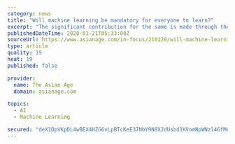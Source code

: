 ```yaml
---
category: news
title: "Will machine learning be mandatory for everyone to learn?"
excerpt: "The significant contribution for the same is made through the 40% ad revenue earned by the website. While machine learning is considered as a mandatory skill in the future, Rishab Bhatt shared his thoughts and said, “If you want to make an app where two people can text, you can do so without machine learning. But if you want the app to ..."
publishedDateTime: 2020-01-21T05:33:00Z
sourceUrl: https://www.asianage.com/in-focus/210120/will-machine-learning-be-mandatory-for-everyone-to-learn.html
type: article
quality: 19
heat: 19
published: false

provider:
  name: The Asian Age
  domain: asianage.com

topics:
  - AI
  - Machine Learning

secured: "deX1DpVKpDL4wBEX4HZG6vLpBTcKeE37NbY9N8XJdUsbd1KVomNpWNzl46fMeYerlhQzmxdQMG4KTbXXf7icjbv6LBVqFNrcq7Dx02Pu7fz7wT7VooiNWekMn7aiEF+bA7fgV0O10p0L1w3ye9oAldH1bOSrtvqTOE1SRgzx47wlbIrKEsDel6SUpqzwbrPJq8Bb+fcd1+4spR1Jl3q1WIQHpaBYHpPlV1LUuaX/6E0PJ1RQ3CsXjedWEGf+wgW1jlJYUWZDkQgkjImb9uB/WYEKDxccFXTy4RStR+8ckDZz0fNa0Py0b4OeO7tCSby82x+3PJGWACYb8ubYmFQ7oJv4xbdCtK0u4e4FXiAImSq+KTh+n8dKzOdL4NpcXJDagFMaSxkNHjP+hCEMA6sXhzA2v6w5TZt2ug69zwFKLsXjcTMuOECfrO0wtCzO7bHpZ4jBijF0juVd0JYkh5E+hA==;dEJ3ek25udPB5CK66DnMXg=="
---
```



